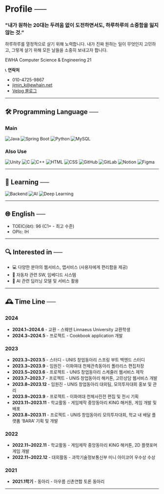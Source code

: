 # Profile  ──

### "내가 원하는 20대는 **두려움 없이 도전하면서도, 하루하루의 소중함을 잃지 않는 것.”**
하루하루를 열정적으로 살기 위해 노력합니다. 내가 진짜 원하는 일이 무엇인지 고민하고, 그렇게 살기 위해 모든 날들을 소중히 보내고자 합니다.

EWHA Computer Science & Engineering 21

📞 **연락처**  
- 010-4725-9867  
- jimin_k@ewhain.net  
- [Velog 블로그](https://velog.io/@funda__mental_/posts)

---

## 🛠️ Programming Language  ──

### Main
![Java](https://img.shields.io/badge/Java-007396?style=for-the-badge&logo=java&logoColor=white) 
![Spring Boot](https://img.shields.io/badge/Spring%20Boot-6DB33F?style=for-the-badge&logo=spring-boot&logoColor=white) 
![Python](https://img.shields.io/badge/Python-3776AB?style=for-the-badge&logo=python&logoColor=white)
![MySQL](https://img.shields.io/badge/MySQL-4479A1?style=for-the-badge&logo=mysql&logoColor=white)

### Also Use
![Unity](https://img.shields.io/badge/Unity-000000?style=for-the-badge&logo=unity&logoColor=white) 
![C](https://img.shields.io/badge/C-239120?style=for-the-badge&logo=c&logoColor=white) 
![C++](https://img.shields.io/badge/C++-00599C?style=for-the-badge&logo=c%2B%2B&logoColor=white)
![HTML](https://img.shields.io/badge/HTML5-E34F26?style=for-the-badge&logo=html5&logoColor=white)
![CSS](https://img.shields.io/badge/CSS3-1572B6?style=for-the-badge&logo=css3&logoColor=white)
![GitHub](https://img.shields.io/badge/GitHub-181717?style=for-the-badge&logo=github&logoColor=white) 
![GitLab](https://img.shields.io/badge/GitLab-FCA121?style=for-the-badge&logo=gitlab&logoColor=white) 
![Notion](https://img.shields.io/badge/Notion-000000?style=for-the-badge&logo=notion&logoColor=white) 
![Figma](https://img.shields.io/badge/Figma-F24E1E?style=for-the-badge&logo=figma&logoColor=white)

---

## 🌱 Learning  ──

![Backend](https://img.shields.io/badge/Backend_Development-000000?style=for-the-badge&logo=spring&logoColor=white) 
![AI](https://img.shields.io/badge/AI_Machine%20Learning-000000?style=for-the-badge&logo=ai&logoColor=white) 
![Deep Learning](https://img.shields.io/badge/Deep_Learning-0085CA?style=for-the-badge&logo=deep-learning&logoColor=white)

---

## 🌐 English  ──

- TOEIC(ibt): 96 (C1+ - 최고 수준)  
- OPIc: IH

---

## 🔍 Interested in  ──

- 💻 다양한 분야의 웹서비스, 앱서비스 (사용자에게 편리함을 제공)
- 🚗 자동차 관련 SW, 임베디드 시스템
- 🤖 AI 관련 딥러닝 모델 및 서비스 활용

---

## 🕰️ Time Line  ──

### 2024
- **2024.1~2024.6** - 교환 - 스웨덴 Linnaeus University 교환학생
- **2024.3~2024.5** - 프로젝트 - Cookbook application 개발

### 2023
- **2023.3~2023.5** - 스터디 - UNIS 창업동아리 스프링 부트 백엔드 스터디
- **2023.3~2023.9** - 임원진 - 이화여대 천체관측동아리 폴라리스 편집차장
- **2023.5~2023.6** - 프로젝트 - UNIS 창업동아리 스케줄러 웹서비스 제작
- **2023.7~2023.7** - 프로젝트 - UNIS 창업동아리 해커톤, 고민상담 웹서비스 개발
- **2023.8~2023.12** - 임원진 - UNIS 창업동아리 대외팀, 모의투자대회 홍보 및 관리
- **2023.9~2023.9** - 프로젝트 - 이화여대 천체사진전 편집 및 전시 기획
- **2023.11~2023.11** - 학교활동 - 게임제작 중앙동아리 KING 해커톤, 게임 개발 및 배포
- **2023.8~2023.11** - 프로젝트 - UNIS 창업동아리 모의투자대회, 학교 내 배달 플랫폼 ‘BARA’ 기획 및 개발

### 2022
- **2022.11~2022.11** - 학교활동 - 게임제작 중앙동아리 KING 해커톤, 2D 플랫포머 게임 개발
- **2022.11~2022.12** - 대외활동 - 과학기술정보통신부 미니 아이코어 우수상 수상

### 2021
- **2021.1학기** - 동아리 - 아우름 신촌연합 토론 동아리

---
